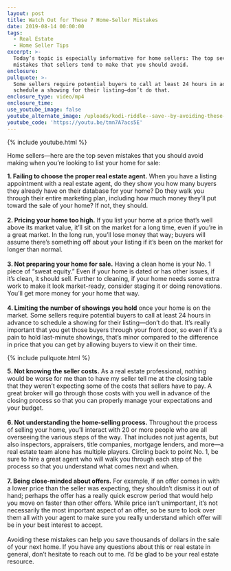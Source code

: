 ```yaml
---
layout: post
title: Watch Out for These 7 Home-Seller Mistakes
date: 2019-08-14 00:00:00
tags:
  - Real Estate
  - Home Seller Tips
excerpt: >-
  Today’s topic is especially informative for home sellers: The top seven
  mistakes that sellers tend to make that you should avoid.
enclosure:
pullquote: >-
  Some sellers require potential buyers to call at least 24 hours in advance to
  schedule a showing for their listing—don’t do that.
enclosure_type: video/mp4
enclosure_time:
use_youtube_image: false
youtube_alternate_image: /uploads/kodi-riddle--save--by-avoiding-these-7-mistakes-2-youtube.jpg
youtube_code: 'https://youtu.be/tmn7A7acs5E'
---
```


{% include youtube.html %}

Home sellers—here are the top seven mistakes that you should avoid making when you’re looking to list your home for sale:

**1\. Failing to choose the proper real estate agent.** When you have a listing appointment with a real estate agent, do they show you how many buyers they already have on their database for your home? Do they walk you through their entire marketing plan, including how much money they’ll put toward the sale of your home? If not, they should.&nbsp;<br><br>**2\. Pricing your home too high.** If you list your home at a price that’s well above its market value, it’ll sit on the market for a long time, even if you’re in a great market. In the long run, you’ll lose money that way; buyers will assume there’s something off about your listing if it’s been on the market for longer than normal.<br><br>**3\. Not preparing your home for sale.** Having a clean home is your No. 1 piece of “sweat equity.” Even if your home is dated or has other issues, if it’s clean, it should sell. Further to cleaning, if your home needs some extra work to make it look market-ready, consider staging it or doing renovations. You’ll get more money for your home that way.<br><br>**4\. Limiting the number of showings you hold** once your home is on the market. Some sellers require potential buyers to call at least 24 hours in advance to schedule a showing for their listing—don’t do that. It’s really important that you get those buyers through your front door, so even if it’s a pain to hold last-minute showings, that’s minor compared to the difference in price that you can get by allowing buyers to view it on their time.

{% include pullquote.html %}

**5\. Not knowing the seller costs.** As a real estate professional, nothing would be worse for me than to have my seller tell me at the closing table that they weren’t expecting some of the costs that sellers have to pay. A great broker will go through those costs with you well in advance of the closing process so that you can properly manage your expectations and your budget.<br><br>**6\. Not understanding the home-selling process.** Throughout the process of selling your home, you’ll interact with 20 or more people who are all overseeing the various steps of the way. That includes not just agents, but also inspectors, appraisers, title companies, mortgage lenders, and more—a real estate team alone has multiple players. Circling back to point No. 1, be sure to hire a great agent who will walk you through each step of the process so that you understand what comes next and when.<br><br>**7\. Being close-minded about offers.** For example, if an offer comes in with a lower price than the seller was expecting, they shouldn’t dismiss it out of hand; perhaps the offer has a really quick escrow period that would help you move on faster than other offers. While price isn’t unimportant, it’s not necessarily the most important aspect of an offer, so be sure to look over them all with your agent to make sure you really understand which offer will be in your best interest to accept.<br><br>Avoiding these mistakes can help you save thousands of dollars in the sale of your next home. If you have any questions about this or real estate in general, don’t hesitate to reach out to me. I’d be glad to be your real estate resource.<br>&nbsp;